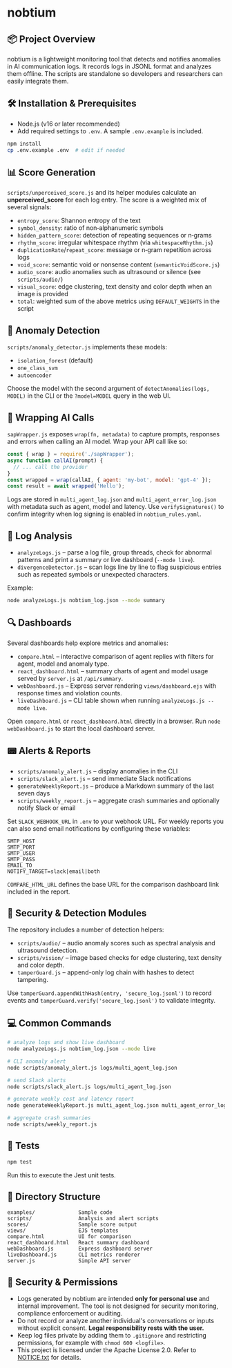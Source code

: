 # nobtium

## 📦 Project Overview

nobtium is a lightweight monitoring tool that detects and notifies anomalies in AI communication logs. It records logs in JSONL format and analyzes them offline. The scripts are standalone so developers and researchers can easily integrate them.

## 🛠️ Installation & Prerequisites

- Node.js (v16 or later recommended)
- Add required settings to `.env`. A sample `.env.example` is included.

```bash
npm install
cp .env.example .env  # edit if needed
```

## 📊 Score Generation

`scripts/unperceived_score.js` and its helper modules calculate an **unperceived_score** for each log entry.  The score is a weighted mix of several signals:

- `entropy_score`: Shannon entropy of the text
- `symbol_density`: ratio of non‑alphanumeric symbols
- `hidden_pattern_score`: detection of repeating sequences or n‑grams
- `rhythm_score`: irregular whitespace rhythm (via `whitespaceRhythm.js`)
- `duplicationRate`/`repeat_score`: message or n‑gram repetition across logs
- `void_score`: semantic void or nonsense content (`semanticVoidScore.js`)
- `audio_score`: audio anomalies such as ultrasound or silence (see `scripts/audio/`)
- `visual_score`: edge clustering, text density and color depth when an image is provided
- `total`: weighted sum of the above metrics using `DEFAULT_WEIGHTS` in the script

## 🚨 Anomaly Detection

`scripts/anomaly_detector.js` implements these models:

- `isolation_forest` (default)
- `one_class_svm`
- `autoencoder`

Choose the model with the second argument of `detectAnomalies(logs, MODEL)` in the CLI or the `?model=MODEL` query in the web UI.

## 🧩 Wrapping AI Calls

`sapWrapper.js` exposes `wrap(fn, metadata)` to capture prompts, responses and
errors when calling an AI model.  Wrap your API call like so:

```javascript
const { wrap } = require('./sapWrapper');
async function callAI(prompt) {
  // ... call the provider
}
const wrapped = wrap(callAI, { agent: 'my-bot', model: 'gpt-4' });
const result = await wrapped('Hello');
```
Logs are stored in `multi_agent_log.json` and `multi_agent_error_log.json` with
metadata such as agent, model and latency.  Use `verifySignatures()` to confirm
integrity when log signing is enabled in `nobtium_rules.yaml`.

## 📝 Log Analysis

- `analyzeLogs.js` – parse a log file, group threads, check for abnormal
  patterns and print a summary or live dashboard (`--mode live`).
- `divergenceDetector.js` – scan logs line by line to flag suspicious entries
  such as repeated symbols or unexpected characters.

Example:

```bash
node analyzeLogs.js nobtium_log.json --mode summary
```

## 🔍 Dashboards

Several dashboards help explore metrics and anomalies:

- `compare.html` – interactive comparison of agent replies with filters for agent, model and anomaly type.
- `react_dashboard.html` – summary charts of agent and model usage served by `server.js` at `/api/summary`.
- `webDashboard.js` – Express server rendering `views/dashboard.ejs` with response times and violation counts.
- `liveDashboard.js` – CLI table shown when running `analyzeLogs.js --mode live`.

Open `compare.html` or `react_dashboard.html` directly in a browser. Run `node webDashboard.js` to start the local dashboard server.

## 📟 Alerts & Reports

- `scripts/anomaly_alert.js` – display anomalies in the CLI
- `scripts/slack_alert.js` – send immediate Slack notifications
- `generateWeeklyReport.js` – produce a Markdown summary of the last seven days
- `scripts/weekly_report.js` – aggregate crash summaries and optionally notify Slack or email

Set `SLACK_WEBHOOK_URL` in `.env` to your webhook URL. For weekly reports you can also send email notifications by configuring these variables:

```
SMTP_HOST
SMTP_PORT
SMTP_USER
SMTP_PASS
EMAIL_TO
NOTIFY_TARGET=slack|email|both
```
`COMPARE_HTML_URL` defines the base URL for the comparison dashboard link included in the report.

## 🔐 Security & Detection Modules

The repository includes a number of detection helpers:

- `scripts/audio/` – audio anomaly scores such as spectral analysis and ultrasound detection.
- `scripts/vision/` – image based checks for edge clustering, text density and color depth.
- `tamperGuard.js` – append-only log chain with hashes to detect tampering.

Use `tamperGuard.appendWithHash(entry, 'secure_log.jsonl')` to record events and `tamperGuard.verify('secure_log.jsonl')` to validate integrity.

## 💻 Common Commands

```bash
# analyze logs and show live dashboard
node analyzeLogs.js nobtium_log.json --mode live

# CLI anomaly alert
node scripts/anomaly_alert.js logs/multi_agent_log.json

# send Slack alerts
node scripts/slack_alert.js logs/multi_agent_log.json

# generate weekly cost and latency report
node generateWeeklyReport.js multi_agent_log.json multi_agent_error_log.json

# aggregate crash summaries
node scripts/weekly_report.js
```

## 🧪 Tests

```bash
npm test
```

Run this to execute the Jest unit tests.

## 📂 Directory Structure

```
examples/              Sample code
scripts/               Analysis and alert scripts
scores/                Sample score output
views/                 EJS templates
compare.html           UI for comparison
react_dashboard.html   React summary dashboard
webDashboard.js        Express dashboard server
liveDashboard.js       CLI metrics renderer
server.js              Simple API server
```

## 🔐 Security & Permissions

- Logs generated by nobtium are intended **only for personal use** and
  internal improvement. The tool is not designed for security monitoring,
  compliance enforcement or auditing.
- Do not record or analyze another individual's conversations or inputs
  without explicit consent. **Legal responsibility rests with the user.**
- Keep log files private by adding them to `.gitignore` and restricting
  permissions, for example with `chmod 600 <logfile>`.
- This project is licensed under the Apache License 2.0. Refer to
  [NOTICE.txt](NOTICE.txt) for details.
